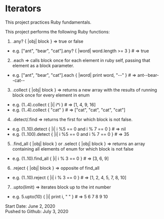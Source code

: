 # Iterators

This project practices Ruby fundamentals.

This project performs the following Ruby functions:

1. .any? { |obj| block } => true or false
* e.g. ["ant", "bear", "cat"].any? { |word| word.length >= 3 } # => true

2. .each => calls block once for each element in ruby self, passing that element as a block parameter.
* e.g. ["ant", "bear", "cat"].each { |word| print word, "--" } # => ant--bear--cat--

3. .collect { |obj| block } => returns a new array with the results of running block once for every element in enum
* e.g. (1..4).collect { |i| i*i } # => [1, 4, 9, 16]
* e.g. (1..4).collect { "cat" } # => ["cat", "cat", "cat", "cat"]

4. .detect/.find => returns the first for which block is not false.
* e.g. (1..10).detect { |i| i %5 == 0 and i % 7 == 0 } # => nil
* e.g. (1..100).detect { |i| i %5 == 0 and i % 7 == 0 } # => 35

5. .find_all { |obj| block } or .select { |obj| block } => returns an array containing all elements of enum for which block is not false
* e.g. (1..10).find_all { |i| i % 3 == 0 } # => [3, 6, 9]

6. .reject { |obj| block } => opposite of find_all
* e.g. (1..10).reject { |i| i % 3 == 0 } # => [1, 2, 4, 5, 7, 8, 10]

7. .upto(limit) => iterates block up to the int number
* e.g. 5.upto(10) { |i| print i, " " } # => 5 6 7 8 9 10

Start Date: June 2, 2020\
Pushed to Github: July 3, 2020